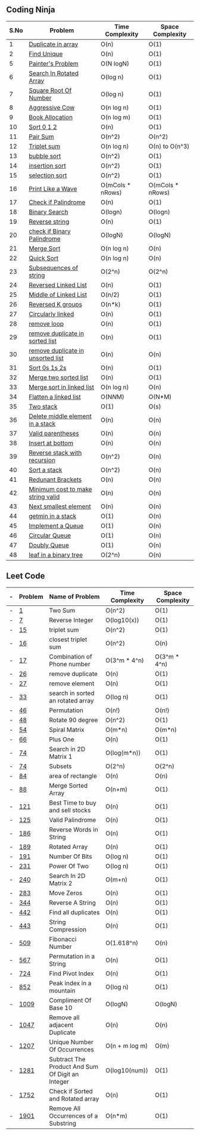 ## Coding Ninja


| S.No | Problem | Time Complexity | Space Complexity |
| ---- | ---------------------------------------------------------------------------------------------------------------------------------------------- | ---------- | --------- |
| 1 | [Duplicate in array](https://github.com/Namansingh03/DSA-with-cpp/blob/main/coding%20ninja%20question/Duplicate_in_array.cpp) | O(n) | O(1) |
| 2 | [Find Unique](https://github.com/Namansingh03/DSA-with-cpp/blob/main/coding%20ninja%20question/Find_Unique.cpp) | O(n) | O(1) |
| 5 | [Painter's Problem](https://github.com/Namansingh03/DSA-with-cpp/blob/main/coding%20ninja%20question/Painter's_problem.cpp) | O(N logN) | O(1) | 
| 6 | [Search In Rotated Array](https://github.com/Namansingh03/DSA-with-cpp/blob/main/coding%20ninja%20question/Search-In-Rotated-Sorted-Array.cpp) | O(log n) | O(1) |
| 7 | [Square Root Of Number](https://github.com/Namansingh03/DSA-with-cpp/blob/main/coding%20ninja%20question/Search-In-Rotated-Sorted-Array.cpp) | O(log n) | O(1) |
| 8 | [Aggressive Cow](https://github.com/Namansingh03/DSA-with-cpp/blob/main/coding%20ninja%20question/aggressive_cows.cpp) | O(n log n) | O(1) |
| 9 | [Book Allocation](https://github.com/Namansingh03/DSA-with-cpp/blob/main/coding%20ninja%20question/books_allocation.cpp) |O(n log m) | O(1) |
| 10 | [Sort 0 1 2](https://github.com/Namansingh03/DSA-with-cpp/blob/main/coding%20ninja%20question/sort-0-1-2.cpp) | O(n) | O(1) |
| 11 | [Pair Sum](https://github.com/Namansingh03/DSA-with-cpp/blob/main/coding%20ninja%20question/pair-sum.cpp) | O(n^2) | O(n^2) |
| 12 | [Triplet sum](https://github.com/Namansingh03/DSA-with-cpp/blob/main/coding%20ninja%20question/3Sum.cpp) | O(n log n) | O(n) to O(n^3)|
| 13 | [bubble sort](https://github.com/Namansingh03/DSA-with-cpp/blob/main/coding%20ninja%20question/bubble_sort.cpp) | O(n^2) | O(1)|
| 14 | [insertion sort](https://github.com/Namansingh03/DSA-with-cpp/blob/main/coding%20ninja%20question/insertion_sort.cpp) | O(n^2) | O(1) |
| 15 | [selection sort](https://github.com/Namansingh03/DSA-with-cpp/blob/main/coding%20ninja%20question/selection_sort.cpp) | O(n^2) | O(1) |
| 16 | [Print Like a Wave](https://github.com/Namansingh03/DSA-with-cpp/blob/main/coding%20ninja%20question/Print_like_wave.cpp) | O(mCols * nRows)| O(mCols * nRows)|
| 17 | [Check if Palindrome](https://github.com/Namansingh03/DSA-with-cpp/blob/main/coding%20ninja%20question/check_if_palindrome.cpp) | O(n) | O(1)|
| 18 | [Binary Search](https://github.com/Namansingh03/DSA-with-cpp/blob/main/coding%20ninja%20question/Binary_Search.cpp) | O(logn) | O(logn)|
| 19 | [Reverse string](https://github.com/Namansingh03/DSA-with-cpp/blob/main/coding%20ninja%20question/Reverse_string.cpp) | O(n) | O(1)|
| 20 | [check if Binary Palindrome](https://github.com/Namansingh03/DSA-with-cpp/blob/main/coding%20ninja%20question/Binary_palindrome.cpp) | O(logN) | O(logN)|
| 21 | [Merge Sort](https://github.com/Namansingh03/DSA-with-cpp/blob/main/coding%20ninja%20question/Merge_sort.cpp) | O(n log n) | O(n)|
| 22 | [Quick Sort](https://github.com/Namansingh03/DSA-with-cpp/blob/main/coding%20ninja%20question/Quick_sort.cpp) | O(n log n) | O(n)|
| 23 | [Subsequences of string](https://github.com/Namansingh03/DSA-with-cpp/blob/main/coding%20ninja%20question/Subsequences_of_string.cpp) | O(2^n) | O(2^n)|
| 24 | [Reversed Linked List](https://github.com/Namansingh03/DSA-with-cpp/blob/main/coding%20ninja%20question/Reversed_linked_list.cpp) | O(n) | O(1)|
| 25 | [Middle of Linked List](https://github.com/Namansingh03/DSA-with-cpp/blob/main/coding%20ninja%20question/Middle_linked_list.cpp) | O(n/2) | O(1)|
| 26 | [Reversed K groups](https://github.com/Namansingh03/DSA-with-cpp/blob/main/coding%20ninja%20question/Reversed_K_groups.cpp) | O(n*k) | O(1)|
| 27 | [Circularly linked](https://github.com/Namansingh03/DSA-with-cpp/blob/main/coding%20ninja%20question/Circularly_liked.cpp) | O(n) | O(1)|
| 28 | [remove loop](https://github.com/Namansingh03/DSA-with-cpp/blob/main/coding%20ninja%20question/Detect_remove_loop.cpp) | O(n) | O(1)|
| 29 | [remove duplicate in sorted list](https://github.com/Namansingh03/DSA-with-cpp/blob/main/coding%20ninja%20question/Remove_sorted_list.cpp) | O(n) | O(1)|
| 30 | [remove duplicate in unsorted list](https://github.com/Namansingh03/DSA-with-cpp/blob/main/coding%20ninja%20question/Remove_unsorted_list.cpp) | O(n) | O(n)|
| 31 | [Sort 0s 1s 2s](https://github.com/Namansingh03/DSA-with-cpp/blob/main/coding%20ninja%20question/Sort_0s_1s_2s.cpp) | O(n) | O(1)|
| 32 | [Merge two sorted list](https://github.com/Namansingh03/DSA-with-cpp/blob/main/coding%20ninja%20question/Merge_two_sorted_list.cpp) | O(n) | O(1)|
| 33 | [Merge sort in linked list](https://github.com/Namansingh03/DSA-with-cpp/blob/main/coding%20ninja%20question/MergeSort_linked_list.cpp) | O(n log n) | O(n)|
| 34 | [Flatten a linked list](https://github.com/Namansingh03/DSA-with-cpp/blob/main/coding%20ninja%20question/Flatten_list.cpp) | O(N*N*M) | O(N*M)|
| 35 | [Two stack](https://github.com/Namansingh03/DSA-with-cpp/blob/main/coding%20ninja%20question/Two-stack.cpp) | O(1) | O(s)|
| 36 | [Delete middle element in a stack](https://github.com/Namansingh03/DSA-with-cpp/blob/main/coding%20ninja%20question/Delete_middle_element(stack).cpp) | O(n) | O(n)|
| 37 | [Valid parentheses](https://github.com/Namansingh03/DSA-with-cpp/blob/main/coding%20ninja%20question/Valid_parentheses.cpp) | O(n) | O(n)|
| 38 | [Insert at bottom](https://github.com/Namansingh03/DSA-with-cpp/blob/main/coding%20ninja%20question/Insert_at_bottom.cpp) | O(n) | O(n)|
| 39 | [Reverse stack with recursion](https://github.com/Namansingh03/DSA-with-cpp/blob/main/coding%20ninja%20question/Reverse_stack_recursion.cpp) | O(n^2) | O(n)|
| 40 | [Sort a stack](https://github.com/Namansingh03/DSA-with-cpp/blob/main/coding%20ninja%20question/Sort_a_stack.cpp) | O(n^2) | O(n)|
| 41 | [Redunant Brackets](https://github.com/Namansingh03/DSA-with-cpp/blob/main/coding%20ninja%20question/Redunant_brackets.cpp) | O(n) | O(n)|
| 42 | [Minimum cost to make string valid](https://github.com/Namansingh03/DSA-with-cpp/blob/main/coding%20ninja%20question/Redunant_brackets.cpp) | O(n) | O(n)|
| 43 | [Next smallest element](https://github.com/Namansingh03/DSA-with-cpp/blob/main/coding%20ninja%20question/Next_smallest_element.cpp) | O(n) | O(n)|
| 44 | [getmin in a stack](https://github.com/Namansingh03/DSA-with-cpp/blob/main/coding%20ninja%20question/getmin_stack.cpp) | O(1) | O(n)|
| 45 | [Implement a Queue](https://github.com/Namansingh03/DSA-with-cpp/blob/main/coding%20ninja%20question/Implement_queue.cpp) | O(1) | O(n)|
| 46 | [Circular Queue](https://github.com/Namansingh03/DSA-with-cpp/blob/main/coding%20ninja%20question/Circular_queue.cpp) | O(1) | O(n)|
| 47 | [Doubly Queue](https://github.com/Namansingh03/DSA-with-cpp/blob/main/coding%20ninja%20question/Dqueue.cpp) | O(1) | O(n)|
| 48 | [leaf in a binary tree](https://github.com/Namansingh03/DSA-with-cpp/blob/main/coding%20ninja%20question/Count_leaf_ode.cpp) | O(2^n) | O(n)|



## Leet Code

| - | Problem                                                                                              | Name of Problem | Time Complexity | Space Complexity| 
| ---- | ---------------------------------------------------------------------------------------------------- | --------------- | --------------- | --------------- | 
| -    | [1](https://github.com/Namansingh03/DSA-with-cpp/blob/main/leetcode%20question/leetcode-1.cpp)       | Two Sum| O(n^2) | O(1)|
| -    | [7](https://github.com/Namansingh03/DSA-with-cpp/blob/main/leetcode%20question/leetcode-7.cpp)       | Reverse Integer | O(log10(x)) | O(1)|
| -    | [15](https://github.com/Namansingh03/DSA-with-cpp/blob/main/leetcode%20question/leetcode-15.cpp)       | triplet sum | O(n^2) | O(1)|
| -    | [16](https://github.com/Namansingh03/DSA-with-cpp/blob/main/leetcode%20question/leetcode-16.cpp)       | closest triplet sum | O(n^2) | O(n)|
| -    | [17](https://github.com/Namansingh03/DSA-with-cpp/blob/main/leetcode%20question/leetcode-17.cpp)       | Combination of Phone number | O(3^m * 4^n) | O(3^m * 4^n)|
| -    | [26](https://github.com/Namansingh03/DSA-with-cpp/blob/main/leetcode%20question/leetcode-26.cpp)       | remove duplicate | O(n) |O(1)
| -    | [27](https://github.com/Namansingh03/DSA-with-cpp/blob/main/leetcode%20question/leetcode-27.cpp)       | remove element | O(n)| O(1)|
| -    | [33](https://github.com/Namansingh03/DSA-with-cpp/blob/main/leetcode%20question/leetcode-33.cpp)       | search in sorted an rotated array | O(log n) | O(1)|
| -    | [46](https://github.com/Namansingh03/DSA-with-cpp/blob/main/leetcode%20question/leetcode-46.cpp)       | Permutation | O(n!)  | O(n!) |
| -    | [48](https://github.com/Namansingh03/DSA-with-cpp/blob/main/leetcode%20question/leetcode-48.cpp)       | Rotate 90 degree | O(n^2) | O(1) |
| -    | [54](https://github.com/Namansingh03/DSA-with-cpp/blob/main/leetcode%20question/leetcode-54.cpp)       | Spiral Matrix | O(m*n) |O(m*n)|
| -    | [66](https://github.com/Namansingh03/DSA-with-cpp/blob/main/leetcode%20question/leetcode-66.cpp)       | Plus One | O(n) |O(1)|
| -    | [74](https://github.com/Namansingh03/DSA-with-cpp/blob/main/leetcode%20question/leetcode-74.cpp)       | Search in 2D Matrix 1 |O(log(m*n)) | O(1) |
| -    | [74](https://github.com/Namansingh03/DSA-with-cpp/blob/main/leetcode%20question/leetcode-74.cpp)       | Subsets |O(2^n) | O(2^n) |
| -    | [84](https://github.com/Namansingh03/DSA-with-cpp/blob/main/leetcode%20question/leetcode-84.cpp)       | area of rectangle |O(n) | O(n) |
| -    | [88](https://github.com/Namansingh03/DSA-with-cpp/blob/main/leetcode%20question/leetcode-88.cpp)       | Merge Sorted Array | O(n+m) | O(1)|
| -    | [121](https://github.com/Namansingh03/DSA-with-cpp/blob/main/leetcode%20question/leetcode-121.cpp)       | Best Time to buy and sell stocks | O(n) | O(1)|
| -    | [125](https://github.com/Namansingh03/DSA-with-cpp/blob/main/leetcode%20question/leetcode-125.cpp)       | Valid Palindrome | O(n) | O(1)|
| -    | [186](https://github.com/Namansingh03/DSA-with-cpp/blob/main/leetcode%20question/leetcode-186.cpp)       | Reverse Words in String  |O(n) | O(1)|
| -    | [189](https://github.com/Namansingh03/DSA-with-cpp/blob/main/leetcode%20question/leetcode-189.cpp)       | Rotated Array | O(n) | O(1)|
| -    | [191](https://github.com/Namansingh03/DSA-with-cpp/blob/main/leetcode%20question/leetcode-191.cpp)       | Number Of Bits | O(log n) | O(1) |
| -    | [231](https://github.com/Namansingh03/DSA-with-cpp/blob/main/leetcode%20question/leetcode-231.cpp)       | Power Of Two | O(log n) | O(1)|
| -    | [240](https://github.com/Namansingh03/DSA-with-cpp/blob/main/leetcode%20question/leetcode-240.cpp)       | Search In 2D Matrix 2 | O(m+n) | O(1) |
| -    | [283](https://github.com/Namansingh03/DSA-with-cpp/blob/main/leetcode%20question/leetcode-283.cpp)       | Move Zeros | O(n) | O(1)|
| -    | [344](https://github.com/Namansingh03/DSA-with-cpp/blob/main/leetcode%20question/leetcode-344.cpp)       | Reverse A String | O(n) | O(1)
| -    | [442](https://github.com/Namansingh03/DSA-with-cpp/blob/main/leetcode%20question/leetcode-442.cpp)       | Find all duplicates |O(n) | O(1)|
| -   | [443](https://github.com/Namansingh03/DSA-with-cpp/blob/main/leetcode%20question/leetcode-443.cpp)       | String Compression | O(n) | O(1) |
| -   | [509](https://github.com/Namansingh03/DSA-with-cpp/blob/main/leetcode%20question/leetcode-509.cpp)       | Fibonacci Number | O(1.618^n) | O(n) |
| -   | [567](https://github.com/Namansingh03/DSA-with-cpp/blob/main/leetcode%20question/leetcode-567.cpp)       | Permutation in a String | O(n) | O(1)|
| -   | [724](https://github.com/Namansingh03/DSA-with-cpp/blob/main/leetcode%20question/leetcode-724.cpp)       | Find Pivot Index | O(n) | O(1)|
| -   | [852](https://github.com/Namansingh03/DSA-with-cpp/blob/main/leetcode%20question/leetcode-852.cpp)       | Peak index in a mountain | O(log n) | O(1)|
| -    | [1009](https://github.com/Namansingh03/DSA-with-cpp/blob/main/leetcode%20question/leetcode-1009.cpp)       | Compliment Of Base 10 | O(logN) | O(logN)|
| -    | [1047](https://github.com/Namansingh03/DSA-with-cpp/blob/main/leetcode%20question/leetcode-1047.cpp)       | Remove all adjacent Duplicate | O(n) | O(n)|
| -    | [1207](https://github.com/Namansingh03/DSA-with-cpp/blob/main/leetcode%20question/leetcode-1207.cpp)       |  Unique Number Of Occurrences | O(n + m log m) | O(m) |
| -    | [1281](https://github.com/Namansingh03/DSA-with-cpp/blob/main/leetcode%20question/leetcode-1281.cpp)       | Subtract The Product And Sum Of Digit an Integer | O(log10(num)) | O(1)|
| -    | [1752](https://github.com/Namansingh03/DSA-with-cpp/blob/main/leetcode%20question/leetcode-1752.cpp)       | Check if Sorted and Rotated array | O(n) | O(1)
| -    | [1901](https://github.com/Namansingh03/DSA-with-cpp/blob/main/leetcode%20question/leetcode-1901.cpp)       | Remove All Occurrences of a Substring| O(n*m) | O(1)|

